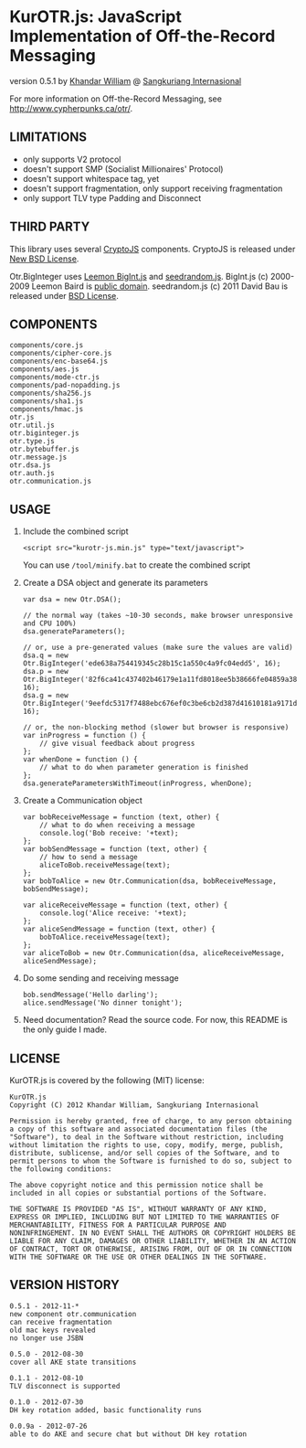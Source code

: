 KurOTR.js: JavaScript Implementation of Off-the-Record Messaging
================================================================================
version 0.5.1
by [Khandar William](khandar.william@sangkuriang.co.id)
@ [Sangkuriang Internasional](http://sangkuriang.co.id)

For more information on Off-the-Record Messaging, see
<http://www.cypherpunks.ca/otr/>.

LIMITATIONS
-----------

-   only supports V2 protocol
-   doesn't support SMP (Socialist Millionaires' Protocol)
-   doesn't support whitespace tag, yet
-   doesn't support fragmentation, only support receiving fragmentation
-   only support TLV type Padding and Disconnect

THIRD PARTY
-----------

This library uses several [CryptoJS](http://code.google.com/p/crypto-js/) components.
CryptoJS is released under [New BSD License](http://code.google.com/p/crypto-js/wiki/License).

Otr.BigInteger uses [Leemon BigInt.js](http://www.leemon.com/crypto/BigInt.html) 
and [seedrandom.js](http://davidbau.com/archives/2010/01/30/random_seeds_coded_hints_and_quintillions.html).
BigInt.js (c) 2000-2009 Leemon Baird is [public domain](http://www.leemon.com/crypto/BigInt.js).
seedrandom.js (c) 2011 David Bau is released under [BSD License](http://davidbau.com/encode/seedrandom.js).

COMPONENTS
----------

	components/core.js
	components/cipher-core.js
	components/enc-base64.js
	components/aes.js
	components/mode-ctr.js
	components/pad-nopadding.js
	components/sha256.js
	components/sha1.js
	components/hmac.js
	otr.js
	otr.util.js
	otr.biginteger.js
	otr.type.js
	otr.bytebuffer.js
	otr.message.js
	otr.dsa.js
	otr.auth.js
	otr.communication.js

USAGE
-----

1.  Include the combined script
	
		<script src="kurotr-js.min.js" type="text/javascript">

	You can use `/tool/minify.bat` to create the combined script

2.  Create a DSA object and generate its parameters
	
		var dsa = new Otr.DSA();
		
		// the normal way (takes ~10-30 seconds, make browser unresponsive and CPU 100%)
		dsa.generateParameters();
		
		// or, use a pre-generated values (make sure the values are valid)
		dsa.q = new Otr.BigInteger('ede638a754419345c28b15c1a550c4a9fc04edd5', 16);
		dsa.p = new Otr.BigInteger('82f6ca41c437402b46179e1a11fd8018ee5b38666fe04859a38a1f6ac9a8da9be7a99cf36a7c610ec0c547d0117dda1c44e66701b4de209030ebd02f1128b2edefe81a3b80299d2462ed657812343617172609f695cd19550b4a17ca2d6dbb407857163b1c8fa00876c843efb70d79b4d843e84c2e39f59b43fc2c7b24deeb57', 16);
		dsa.g = new Otr.BigInteger('9eefdc5317f7488ebc676ef0c3be6cb2d387d41610181a9171de867ff13aec54008d5632301b8a260ae7cc3a261f41f7f1d8eb87d6e5ddd27073834bbabe6fe8109bed8520b78c038230b1ccde1e1db39ea908a9e6ac5bfe7c3017ae5bc20b493a4a912b5e8b90dc583187c95ffc97c7d66ce8d1b2e2aec071f85505c84670b', 16);
		
		// or, the non-blocking method (slower but browser is responsive)
		var inProgress = function () {
			// give visual feedback about progress
		};
		var whenDone = function () {
			// what to do when parameter generation is finished
		};
		dsa.generateParametersWithTimeout(inProgress, whenDone);

3.  Create a Communication object

		var bobReceiveMessage = function (text, other) {
			// what to do when receiving a message
			console.log('Bob receive: '+text);
		};
		var bobSendMessage = function (text, other) {
			// how to send a message
			aliceToBob.receiveMessage(text);
		};
		var bobToAlice = new Otr.Communication(dsa, bobReceiveMessage, bobSendMessage);

		var aliceReceiveMessage = function (text, other) {
			console.log('Alice receive: '+text);
		};
		var aliceSendMessage = function (text, other) {
			bobToAlice.receiveMessage(text);
		};
		var aliceToBob = new Otr.Communication(dsa, aliceReceiveMessage, aliceSendMessage);

4.  Do some sending and receiving message

		bob.sendMessage('Hello darling');
		alice.sendMessage('No dinner tonight');
	
5.  Need documentation? Read the source code.
	For now, this README is the only guide I made.

LICENSE
-------

KurOTR.js is covered by the following (MIT) license:
	
	KurOTR.js
	Copyright (C) 2012 Khandar William, Sangkuriang Internasional

	Permission is hereby granted, free of charge, to any person obtaining
	a copy of this software and associated documentation files (the
	"Software"), to deal in the Software without restriction, including
	without limitation the rights to use, copy, modify, merge, publish,
	distribute, sublicense, and/or sell copies of the Software, and to
	permit persons to whom the Software is furnished to do so, subject to
	the following conditions:

	The above copyright notice and this permission notice shall be
	included in all copies or substantial portions of the Software.

	THE SOFTWARE IS PROVIDED "AS IS", WITHOUT WARRANTY OF ANY KIND,
	EXPRESS OR IMPLIED, INCLUDING BUT NOT LIMITED TO THE WARRANTIES OF
	MERCHANTABILITY, FITNESS FOR A PARTICULAR PURPOSE AND
	NONINFRINGEMENT. IN NO EVENT SHALL THE AUTHORS OR COPYRIGHT HOLDERS BE
	LIABLE FOR ANY CLAIM, DAMAGES OR OTHER LIABILITY, WHETHER IN AN ACTION
	OF CONTRACT, TORT OR OTHERWISE, ARISING FROM, OUT OF OR IN CONNECTION
	WITH THE SOFTWARE OR THE USE OR OTHER DEALINGS IN THE SOFTWARE.

VERSION HISTORY
---------------
	0.5.1 - 2012-11-*
	new component otr.communication
	can receive fragmentation
	old mac keys revealed
	no longer use JSBN

	0.5.0 - 2012-08-30
	cover all AKE state transitions

	0.1.1 - 2012-08-10
	TLV disconnect is supported

	0.1.0 - 2012-07-30
	DH key rotation added, basic functionality runs

	0.0.9a - 2012-07-26
	able to do AKE and secure chat but without DH key rotation
